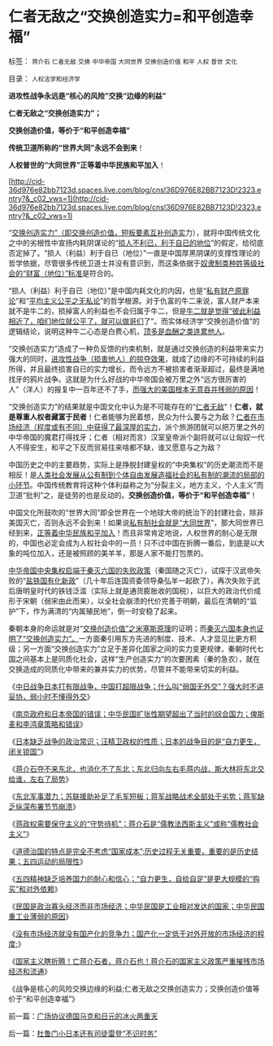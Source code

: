# 仁者无敌之“交换创造实力=和平创造幸福”

标签： `蒋介石` `仁者无敌` `交换` `中华帝国` `大同世界` `交换创造价值` `和平` `人权` `普世` `文化` 

目录： `人权法学和经济学`

**进攻性战争永远是“核心的风险”交换“边缘的利益”**

**仁者无敌之“交换创造实力”；**

**交换创造价值，等价于“和平创造幸福”**

**传统卫道所称的“世界大同”永远不会到来**！

**人权普世的“大同世界”正等着中华民族和平加入**！

[http://cid-36d976e82bb7123d.spaces.live.com/blog/cns!36D976E82BB7123D!2323.entry?&_c02_vws=1](http://cid-36d976e82bb7123d.spaces.live.com/blog/cns!36D976E82BB7123D!2323.entry?&_c02_vws=1)

“[交换创造实力”（即交换创造价值，短板要素互补创造实](../../../2011/1/16/人类避免自相残杀灭绝的机理是国产化自给自足没有优势.md)力），就将中国传统文化之中的劣根性中宣扬内耗阴谋论的“[损人不利已，利于自已的地位](../../../2009/3/27/所谓“永不妥协”的美德就是极端的自私及愚蠢.md)”的假定，给彻底否定掉了。“损人（利益）利于自已（地位）”一直是中国厚黑阴谋的支撑性理论的哲学依据，尽管很多传统卫道士并没有意识到，而这条依据于[奴隶制类种姓等级社会的“财富（地位）”标准](../../../2009/12/5/需要讲政治的社会和不需要讲政治的公民.md)是符合的。

“损人（利益）利于自已（地位）”是中国内耗文化的内因，也是“[私有财产原罪论](../../../2009/12/4/讲政治的货币和要讲政治的私有财产.md)”和“[平均主义公平之无私论](../../../2009/2/7/“不患贫而患不均”是伪公平，是特权化，社会等级化.md)”的哲学根源。对于仇富的牛二来说，富人财产本来就不是牛二的，损掉富人的利益也不会归属于牛二，但是[牛二就是觉得“彼此利益相近了，咱们地位就公平了，就可以做哥们](../../../2010/2/1/老百姓不是邪恶的免疫体.md)了”。而实体经济学“交换创造价值”的逻辑结论，说明这种牛二心态是白费心机，[顶多是血酬之类连累他人](../../../2009/9/3/有两种血酬者命运是自取灭亡的悲惨.md)。

“交换创造实力”造成了一种负反馈的约束机制，就是通过交换创造的利益带来实力强大的同时，[进攻性战争（损害他人）的掠夺效果](../../../2010/12/6/社会的崩溃都是“中产阶级的崩溃”直到人吃人！.md)，就成了边缘的不可持续的利益所得，并且最终损害自已的实力增长，而令远方不被损害者渐渐超过，最终是满地找牙的鸦片战争。这就是为什么好战的中华帝国会被万里之外“远方很厉害的人”（洋人）的报复中一百年还不了手，[而强大的美国根本无意吞并残弱的原因](../../../2011/1/5/为什么美国不愿意征服全世界？美国人的本性；.md)！

“交换创造实力”的结果就是中国文化中认为是不可能存在的“[仁者无敌](../../../2010/9/9/罗马不打波斯，皇帝和波斯都危险了.md)”！**仁者，就是尊重人权者藏富于民者**！仁者能够为民着想，民众为什么要与之为敌？[仁者在市场经济（程度或有不同）中获得了最深厚的实力](../../../2011/1/16/人类避免自相残杀灭绝的机理是国产化自给自足没有优势.md)，派个旅游团就可以把万里之外的中华帝国的魔君打得找牙；仁者（相对而言）汉室皇帝派个副将就可以让匈奴一代人不得安生，和平之下反而贸易往来啥都不缺，谁又愿意与之为敌？

中国历史之中的主要趋势，实际上是挣脱封建皇权的“中央集权”的历史潮流而不是相反！是[人类社会发展从公有制到个体自由发展造福社会的私有制的潮流的局部的小环节](../../../2010/1/19/文明之初就是百万年向个体私有制进化的历史.md)。中国传统教育将这种个体利益称之为“分裂主义，地方主义，个人主义”而卫道“批判”之，是徒劳的也是反动的。**交换创造价值，等价于“和平创造幸福”**！



中国文化所鼓吹的“世界大同”即全世界在一个地球大帝的统治下的封建社会，除非美国灭亡，否则永远不会到来！如果说[私有制社会就是“大同世界](../../../2011/1/7/国民主权原理和主权管理者；.md)”，那大同世界已经到来，[正等着中华民族和平加入](../../../2009/7/11/接受人权普世的价值观利大于弊.md)！而且非常肯定地说，人权世界的耐心是无限的，中国也必定会成为人权社会中的一员！只不过中国在折腾一番后，到底是以大象的吨位加入，还是被照顾的美羊羊，那是人家不能打包票的。

[中华帝国中央集权启端于秦灭六国的失败政策](../../../2008/9/12/战国与秦灭六国并非今天适用的政治模式.md)（秦国随之灭亡），试探于汉武帝失败的“[盐铁国有化新政](../../../2007/10/1/从《盐铁论》谈起中国人的私有财产原罪感.md)”（几十年后连国资委领导桑弘羊一起砍了），再次失败于武后唐明皇时代的铁钱泛滥（实际上就是通货膨胀收的国税），以巨大的政治代价成形于宋朝（弱宋由此而来），以全社会崩溃的代价完善于明朝，最后在清朝的“监护”下，作为满清的“内属殖民地”，倒一时安稳了起来。

秦朝本身的命运就是对“[交换创造价值”之米塞斯原理](../../../2011/1/4/米塞斯资本原理的死亡诅咒！.md)的证明；而[秦灭六国本身也证明了“交换创造实力”。](../../../2010/6/8/战国三个阶段，魏霸，齐霸，秦霸.md)一方面秦引用东方先进的制度、技术、人才显见比更方积级；另一方面“交换创造实力”立足于差异化国家之间的实力变更规律，秦朝时代七国之间基本上是同质化社会，这样“生产创造实力”的次要困素（秦的急农），就在交换造成的同质化中带来的兼并实力的优势，尽管并不能带来切实的利益。

《[中日战争日本打有限战争，中国打超限战争；什么叫“弱国无外交”？强大时不讲妥协，弱小时不懂得外交](../../../2011/1/13/近代中国什么叫“弱国无外交”？.md)》

《[南京政府和日本帝国的错误；中华民国扩张性期望超出了当时的综合国力；俾斯麦和李鸿章策略和错误](../../../2011/1/13/俾斯麦的策略和李鸿章的错误.md)》

《[日本缺乏战争的政治常识；汪精卫政权的性质；日本的战争目的是“自力更生，闭关锁国”](../../../2011/1/14/日本的战争目的和汪精卫南京政权的性质.md)》

《[蒋介石夺不来东北，也消化不了东北；东北归向左右毛蒋内战，斯大林将东北交给谁，左右了局势](../../../2011/1/14/蒋介石夺不来满洲也消化不了东北.md)》

《[东北军事潜力；苏联援助补足了毛军短板；蒋军战略战术全部处于劣势；蒋军缺乏纵深布署节节崩溃](../../../2011/1/14/蒋军“积极防守”节节崩溃.md)》

《[蒋政权需要保守主义的“守势待机”；蒋介石是“儒教法西斯主义”或称“儒教社会主义”](../../../2011/1/15/蒋介石搞“儒教社会主义”，被愤青逼上绝路.md)》

《[道德治国的特点是完全不考虑“国家成本”;历史过程无关重要，重要的是历史结果；五四运动的局限性](../../../2011/1/15/反思五四运动的局限性，道德治国不考虑国家成本；.md)》

《[五四精神缺乏培养国力的耐心和信心；“自力更生，自给自足”是更大规模的“购买”和对外依赖](../../../2011/1/15/战场优势一分钟，市场经济十年功.md)》

《[民国是政治寡头经济而非市场经济；中华民国是工业相对发达的国家；中华民国重工业薄弱的原因](../../../2011/1/16/民国是工业相对发达的寡头经济.md)》

《[没有市场经济就没有国产化的竞争力；国产化一定低于对外开放的市场经济的程度;](../../../2011/1/16/人类避免自相残杀灭绝的机理是国产化自给自足没有优势.md)》

《[国家主义瞎折腾！亡蒋介石者，蒋介石也！蒋介石的国家主义政策严重摧残市场经济和流通](../../../2011/1/16/亡蒋介石者，蒋介石也.md)》

《战争是核心的风险交换边缘的利益;仁者无敌之交换创造实力；交换创造价值等价于“和平创造幸福”》



前一篇：[广场协议德国马克和日元的冰火两重天](../../../2011/1/17/广场协议德国马克和日元的冰火两重天.md)

后一篇：[杜鲁门小日本还有司徒雷登“不识时务”](../../../2011/1/17/杜鲁门小日本还有司徒雷登“不识时务”.md)